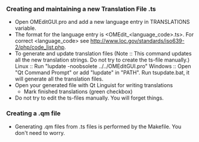 ### Creating and maintaining a new Translation File .ts

- Open OMEditGUI.pro and add a new language entry in TRANSLATIONS variable.
- The format for the language entry is <OMEdit_<language_code>.ts>. For correct <language_code> see http://www.loc.gov/standards/iso639-2/php/code_list.php.
- To generate and update translation files (Note :: This command updates all the new translation strings. Do not try to create the ts-file manually.)
    Linux   :: Run "lupdate -noobsolete ../../OMEditGUI.pro"
    Windows :: Open "Qt Command Prompt" or add "lupdate" in "PATH". Run tsupdate.bat, it will generate all the translation files.
- Open your generated file with Qt Linguist for writing translations
  - Mark finished translations (green checkbox)
- Do not try to edit the ts-files manually. You will forget things.

### Creating a .qm file

- Generating .qm files from .ts files is performed by the Makefile. You don't need to worry.
